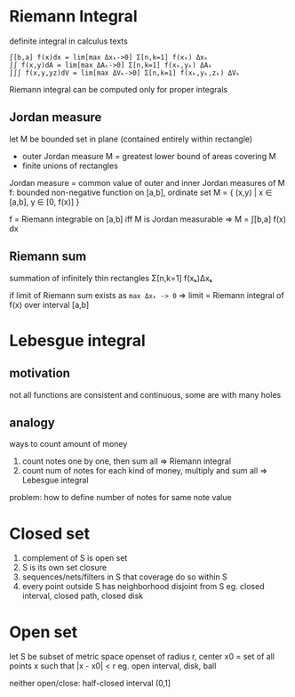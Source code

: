 # Riemann Integral
definite integral in calculus texts
```
∫[b,a] f(x)dx = lim[max Δxₖ->0] Σ[n,k=1] f(xₖ) Δxₖ
∫∫ f(x,y)dA = lim[max ΔAₖ->0] Σ[n,k=1] f(xₖ,yₖ) ΔAₖ
∫∫∫ f(x,y,yz)dV = lim[max ΔVₖ->0] Σ[n,k=1] f(xₖ,yₖ,zₖ) ΔVₖ
```
Riemann integral can be computed only for proper integrals

## Jordan measure
let M be bounded set in plane (contained entirely within rectangle)
- outer Jordan measure M = greatest lower bound of areas covering M
- finite unions of rectangles

Jordan measure = common value of outer and inner Jordan measures of M
f: bounded non-negative function on [a,b], ordinate set
M = { (x,y) | x ∈ [a,b], y ∈ [0, f(x)] }

f = Riemann integrable on [a,b] iff M is Jordan measurable
=> M = ∫[b,a] f(x) dx

## Riemann sum
summation of infinitely thin rectangles
Σ[n,k=1] f(xₖ)Δxₖ

if limit of Riemann sum exists as `max Δxₖ -> 0`
=> limit = Riemann integral of f(x) over interval [a,b]

# Lebesgue integral
## motivation
not all functions are consistent and continuous, some are with many holes

## analogy
ways to count amount of money
1. count notes one by one, then sum all => Riemann integral
2. count num of notes for each kind of money, multiply and sum all => Lebesgue integral

problem: how to define number of notes for same note value


# Closed set
1. complement of S is open set
2. S is its own set closure
3. sequences/nets/filters in S that coverage do so within S
4. every point outside S has neighborhood disjoint from S
eg. closed interval, closed path, closed disk

# Open set
let S be subset of metric space
openset of radius r, center x0 = set of all points x such that |x - x0| < r
eg. open interval, disk, ball

neither open/close: half-closed interval (0,1]









